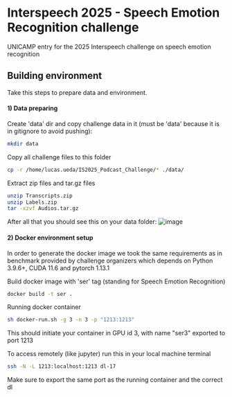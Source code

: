 # Interspeech 2025 - Speech Emotion Recognition challenge

UNICAMP entry for the 2025 Interspeech challenge on speech emotion recognition

## Building environment
Take this steps to prepare data and environment.

#### 1) Data preparing

Create 'data' dir and copy challenge data in it (must be 'data' because it is in gitignore to avoid pushing):
```bash
mkdir data
```
Copy all challenge files to this folder
```bash
cp -r /home/lucas.ueda/IS2025_Podcast_Challenge/* ./data/
```
Extract zip files and tar.gz files
```bash
unzip Transcripts.zip
unzip Labels.zip
tar -xzvf Audios.tar.gz
```
After all that you should see this on your data folder:
![image](https://github.com/user-attachments/assets/65afb13d-fba4-423f-bc21-bf66d69b756d)

#### 2) Docker environment setup

In order to generate the docker image we took the same requirements as in benchmark provided by challenge organizers which depends on Python 3.9.6+, CUDA 11.6 and pytorch 1.13.1

Build docker image with 'ser' tag (standing for Speech Emotion Recognition)
```bash
docker build -t ser .
```
Running docker container
```bash
sh docker-run.sh -g 3 -n 3 -p "1213:1213"
```
This should initiate your container in GPU id 3, with name "ser3" exported to port 1213

To access remotely (like jupyter) run this in your local machine terminal
```bash
ssh -N -L 1213:localhost:1213 dl-17
```
Make sure to export the same port as the running container and the correct dl
